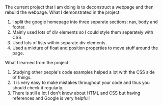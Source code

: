 The current project that I am doing is to deconstruct a webpage and then rebuild the webpage. 
What I demonstrated in the project:
1. I split the google homepage into three separate sections: nav, body and footer.
2. Mainly used lots of div elements so I could style them separately with CSS.
3. Used lots of lists within separate div elements.
4. Used a mixture of float and position properties to move stuff around the page.

What I learned from the project:
1. Studying other people's code examples helped a lot with the CSS side of things.
2. It is very easy to make mistakes throughout your code and thus you should check it regularly.
3. There is still a lot I don't know about HTML and CSS but having references and Google is very helpful!